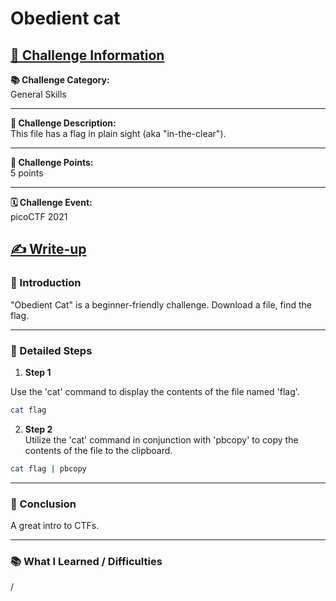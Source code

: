 # Obedient cat

## <u>🎯 Challenge Information</u>

**📚 Challenge Category:**  
General Skills

---
**📝 Challenge Description:**  
This file has a flag in plain sight (aka "in-the-clear").

---
**🏅 Challenge Points:**  
5 points

---
**🗓 Challenge Event:**  
picoCTF 2021

## <u> ✍️ Write-up </u>

### 🚀 Introduction
"Obedient Cat" is a beginner-friendly challenge. Download a file, find the flag.

---
### 📝 Detailed Steps

1. **Step 1**  

Use the 'cat' command to display the contents of the file named 'flag'.

```bash
cat flag
```

2. **Step 2**  
Utilize the 'cat' command in conjunction with 'pbcopy' to copy the contents of the file to the clipboard.

```bash
cat flag | pbcopy
```

---
### 🎈 Conclusion
A great intro to CTFs.

---
### 📚 What I Learned / Difficulties
/

